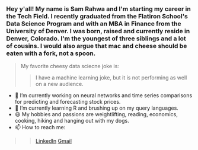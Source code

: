 ### Hey y'all! My name is Sam Rahwa and I'm starting my career in the Tech Field. I recently graduated from the Flatiron School's Data Science Program and with an MBA in Finance from the University of Denver. I was born, raised and currently reside in Denver, Colorado. I'm the youngest of three siblings and a lot of cousins. I would also argue that mac and cheese should be eaten with a fork, not a spoon.

> My favorite cheesy data sciecne joke is: 
>> I have a machine learning joke, but it is not performing as well on a new audience.

- 🔭 I’m currently working on neural networks and time series comparisons for predicting and forecasting stock prices. 
- 🌱 I’m currently learning R and brushing up on my query languages.
- :smiley: My hobbies and passions are weightlifting, reading, economics, cooking, hiking and hanging out with my dogs. 
- 📫 How to reach me: 
>> [LinkedIn](https://www.linkedin.com/in/samuelrahwa)
>> [Gmail](samuelaaronrahwa@gmail.com)
